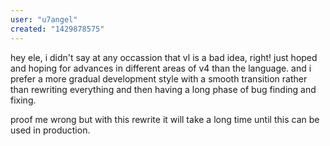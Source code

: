 ```yaml
---
user: "u7angel"
created: "1429878575"
---
```


hey ele, i didn't say at any occassion that vl is a bad idea, right! just hoped and hoping for advances in different areas of v4 than the language. and i prefer a more gradual development style with a smooth transition rather than rewriting everything and then having a long phase of bug finding and fixing.

proof me wrong but with this rewrite it will take a long time until this can be used in production.
